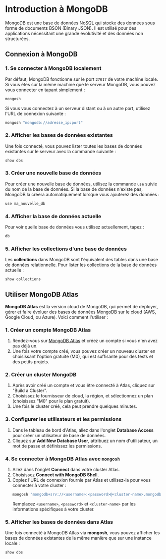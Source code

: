 # Introduction à MongoDB

MongoDB est une base de données NoSQL qui stocke des données sous forme de documents BSON (Binary JSON). Il est utilisé pour des applications nécessitant une grande évolutivité et des données non structurées.

## Connexion à MongoDB

### 1. Se connecter à MongoDB localement
Par défaut, MongoDB fonctionne sur le port `27017` de votre machine locale. Si vous êtes sur la même machine que le serveur MongoDB, vous pouvez vous connecter en tapant simplement :
```bash
mongosh
```

Si vous vous connectez à un serveur distant ou à un autre port, utilisez l'URL de connexion suivante :
```bash
mongosh "mongodb://adresse_ip:port"
```

### 2. Afficher les bases de données existantes
Une fois connecté, vous pouvez lister toutes les bases de données existantes sur le serveur avec la commande suivante :
```bash
show dbs
```

### 3. Créer une nouvelle base de données
Pour créer une nouvelle base de données, utilisez la commande `use` suivie du nom de la base de données. Si la base de données n'existe pas, MongoDB la créera automatiquement lorsque vous ajouterez des données :
```bash
use ma_nouvelle_db
```

### 4. Afficher la base de données actuelle
Pour voir quelle base de données vous utilisez actuellement, tapez :
```bash
db
```

### 5. Afficher les collections d'une base de données
Les **collections** dans MongoDB sont l'équivalent des tables dans une base de données relationnelle. Pour lister les collections de la base de données actuelle :
```bash
show collections
```

## Utiliser MongoDB Atlas

**MongoDB Atlas** est la version cloud de MongoDB, qui permet de déployer, gérer et faire évoluer des bases de données MongoDB sur le cloud (AWS, Google Cloud, ou Azure). Voici comment l'utiliser :

### 1. Créer un compte MongoDB Atlas
1. Rendez-vous sur [MongoDB Atlas](https://www.mongodb.com/cloud/atlas) et créez un compte si vous n'en avez pas déjà un.
2. Une fois votre compte créé, vous pouvez créer un nouveau cluster en choisissant l'option gratuite (M0), qui est suffisante pour des tests et des petits projets.

### 2. Créer un cluster MongoDB
1. Après avoir créé un compte et vous être connecté à Atlas, cliquez sur "Build a Cluster".
2. Choisissez le fournisseur de cloud, la région, et sélectionnez un plan (choisissez "M0" pour le plan gratuit).
3. Une fois le cluster créé, cela peut prendre quelques minutes.

### 3. Configurer les utilisateurs et les permissions
1. Dans le tableau de bord d'Atlas, allez dans l'onglet **Database Access** pour créer un utilisateur de base de données.
2. Cliquez sur **Add New Database User**, attribuez un nom d'utilisateur, un mot de passe et définissez les permissions.

### 4. Se connecter à MongoDB Atlas avec `mongosh`
1. Allez dans l'onglet **Connect** dans votre cluster Atlas.
2. Choisissez **Connect with MongoDB Shell**.
3. Copiez l'URL de connexion fournie par Atlas et utilisez-la pour vous connecter à votre cluster :
   ```bash
   mongosh "mongodb+srv://<username>:<password>@<cluster-name>.mongodb.net/test"
   ```
   Remplacez `<username>`, `<password>` et `<cluster-name>` par les informations spécifiques à votre cluster.

### 5. Afficher les bases de données dans Atlas
Une fois connecté à MongoDB Atlas via **mongosh**, vous pouvez afficher les bases de données existantes de la même manière que sur une instance locale :
```bash
show dbs
```